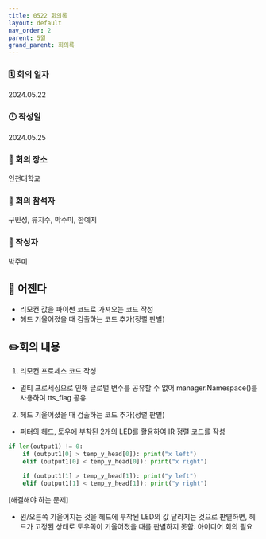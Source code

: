 ```yaml
---
title: 0522 회의록
layout: default
nav_order: 2
parent: 5월
grand_parent: 회의록
---
```


### 🗓️ 회의 일자

2024.05.22

### 🕛 작성일

2024.05.25

### 🚩 회의 장소

인천대학교

### 🤝 회의 참석자

구민성, 류지수, 박주미, 한예지

### 🙎 작성자

박주미

## 📣 어젠다

- 리모컨 값을 파이썬 코드로 가져오는 코드 작성
- 헤드 기울어졌을 때 검출하는 코드 추가(정렬 판별)

## ✏️회의 내용

1. 리모컨 프로세스 코드 작성

- 멀티 프로세싱으로 인해 글로벌 변수를 공유할 수 없어 manager.Namespace()를 사용하여 tts_flag 공유

2. 헤드 기울어졌을 때 검출하는 코드 추가(정렬 판별)

- 퍼터의 헤드, 토우에 부착된 2개의 LED를 활용하여 IR 정렬 코드를 작성

```python
if len(output1) != 0:
    if (output1[0] > temp_y_head[0]): print("x left")
    elif (output1[0] < temp_y_head[0]): print("x right")

    if (output1[1] > temp_y_head[1]): print("y left")
    elif (output1[1] < temp_y_head[1]): print("y right")
```

[해결해야 하는 문제]

- 왼/오른쪽 기울어지는 것을 헤드에 부착된 LED의 값 달라지는 것으로 판별하면, 헤드가 고정된 상태로 토우쪽이 기울어졌을 때를 판별하지 못함. 아이디어 회의 필요
